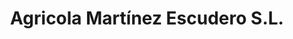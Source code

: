 ---
title: "Agricola Martínez Escudero S.L."
url: /mugardos/agricola-martinez-escudero-s-l/
shop: Landwirtschaftlich
---